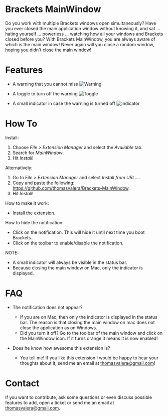 Brackets MainWindow
===================

Do you work with multiple Brackets windows open simultaneously?
Have you ever closed the main application window without knowing it, and sat ... hating yourself ... powerless ... watching how all your windows and Brackets closed before you?
With Brackets MainWindow, you are always aware of which is the main window!
Never again will you close a random window, hoping you didn't close the main window!

Features
===================

* A warning that you cannot miss
![Warning](https://raw.github.com/thomasvalera/Brackets-MainWindow/master/images/Brackets-MainWindow-notification.png)

* A toggle to turn off the warning
![Toggle](https://raw.github.com/thomasvalera/Brackets-MainWindow/master/images/Brackets-MainWindow-toolbar.png)

* A small indicator in case the warning is turned off
![Indicator](https://raw.github.com/thomasvalera/Brackets-MainWindow/master/images/Brackets-MainWindow-indicator.png)

How To
===================

Install:

1. Choose _File > Extension Manager_ and select the _Available_ tab.
2. Search for _MainWindow_.
3. Hit _Install_!

Alternatively:

1. Go to _File > Extension Manager_ and select _Install from URL..._.
2. Copy and paste the following: https://github.com/thomasvalera/Brackets-MainWindow.
3. Hit _Install_!

How to make it work:

* Install the extension.

How to hide the notification:

* Click on the notification. This will hide it until next time you boot Brackets.
* Click on the toolbar to enable/disable the notification.

NOTE:

* A small indicator will always be visible in the status bar.
* Because closing the main window on Mac, only the indicator is displayed.

FAQ
===================

* The notification does not appear?
  - If you are on Mac, then only the indicator is displayed in the status bar. The reason is that closing the main window on mac does not close the application as on Windows.
  - Did you turn it off? Go to the toolbar of the main window and click on the MainWindow icon. If it turns orange it means it is now enabled!
  
* Does he know how awesome this extension is?
  - You tell me! If you like this extension I would be happy to hear your thoughts about it, send me an email at thomasvalera@gmail.com!

Contact
===================
If you want to contribute, ask some questions or even discuss possible features to add, open a ticket or send me an email at thomasvalera@gmail.com.